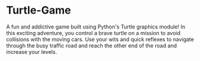 # Turtle-Game
 A fun and addictive game built using Python's Turtle graphics module! In this exciting adventure, you control a brave turtle on a mission to avoid collisions with the moving cars. Use your wits and quick reflexes to navigate through the busy traffic road and reach the other end of the road and increase your levels.
